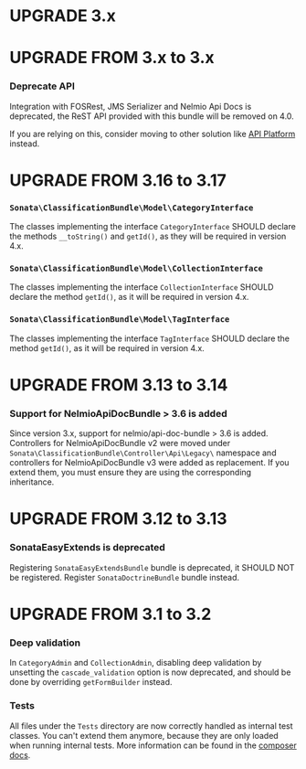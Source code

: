 UPGRADE 3.x
===========

UPGRADE FROM 3.x to 3.x
=======================

### Deprecate API

Integration with FOSRest, JMS Serializer and Nelmio Api Docs is deprecated, the ReST API provided with this bundle will be removed on 4.0.

If you are relying on this, consider moving to other solution like [API Platform](https://api-platform.com/) instead.

UPGRADE FROM 3.16 to 3.17
=========================

### `Sonata\ClassificationBundle\Model\CategoryInterface`

The classes implementing the interface `CategoryInterface` SHOULD declare the methods
`__toString()` and `getId()`, as they will be required in version 4.x.

### `Sonata\ClassificationBundle\Model\CollectionInterface`

The classes implementing the interface `CollectionInterface` SHOULD declare the method
`getId()`, as it will be required in version 4.x.

### `Sonata\ClassificationBundle\Model\TagInterface`

The classes implementing the interface `TagInterface` SHOULD declare the method
`getId()`, as it will be required in version 4.x.

UPGRADE FROM 3.13 to 3.14
=========================

### Support for NelmioApiDocBundle > 3.6 is added

Since version 3.x, support for nelmio/api-doc-bundle > 3.6 is added. Controllers for NelmioApiDocBundle v2 were moved under `Sonata\ClassificationBundle\Controller\Api\Legacy\` namespace and controllers for NelmioApiDocBundle v3 were added as replacement. If you extend them, you must ensure they are using the corresponding inheritance.

UPGRADE FROM 3.12 to 3.13
=========================

### SonataEasyExtends is deprecated

Registering `SonataEasyExtendsBundle` bundle is deprecated, it SHOULD NOT be registered.
Register `SonataDoctrineBundle` bundle instead.

UPGRADE FROM 3.1 to 3.2
=======================

### Deep validation

In `CategoryAdmin` and `CollectionAdmin`,
disabling deep validation by unsetting the `cascade_validation` option is now deprecated,
and should be done by overriding `getFormBuilder` instead.

### Tests

All files under the ``Tests`` directory are now correctly handled as internal test classes.
You can't extend them anymore, because they are only loaded when running internal tests.
More information can be found in the [composer docs](https://getcomposer.org/doc/04-schema.md#autoload-dev).
